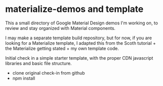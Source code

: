 # materialize-demos and template

This a small directory of Google Material Design demos I'm working on, to review and stay organized with Material components.

I may make a separate template build repository, but for now, if you are looking for a Materialize template, I adapted this from the Scoth tutorial + the Materialize getting stated + my own template code.

Initial check in a simple starter template, with the proper CDN javascript libraries and basic file structure.

- clone original check-in from github
- npm install
